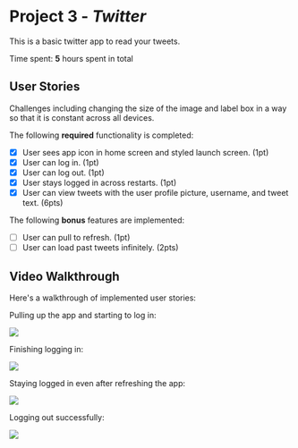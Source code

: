 # Project 3 - *Twitter*

This is a basic twitter app to read your tweets.

Time spent: **5** hours spent in total

## User Stories

Challenges including changing the size of the image and label box in a way so that it is constant across all devices.

The following **required** functionality is completed:

- [x] User sees app icon in home screen and styled launch screen. (1pt)
- [x] User can log in. (1pt)
- [x] User can log out. (1pt)
- [x] User stays logged in across restarts. (1pt)
- [x] User can view tweets with the user profile picture, username, and tweet text. (6pts)

The following **bonus** features are implemented:

- [ ] User can pull to refresh. (1pt)
- [ ] User can load past tweets infinitely. (2pts)

## Video Walkthrough

Here's a walkthrough of implemented user stories:

Pulling up the app and starting to log in:

![](https://i.imgur.com/DXJCihD.gif)

Finishing logging in:

![](https://i.imgur.com/xuy2kDP.gif)

Staying logged in even after refreshing the app:

![](https://i.imgur.com/XhjKJtm.gif)


Logging out successfully:

![](https://i.imgur.com/H9FAFd5.gif)

